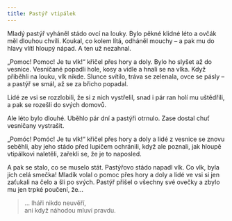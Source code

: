 ```yaml
---
title: Pastýř vtipálek
---
```


  

Mladý pastýř vyháněl stádo ovcí na louky. Bylo pěkné klidné léto a ovčák měl dlouhou chvíli. Koukal, co kolem lítá, odháněl mouchy – a pak mu do hlavy vlítl hloupý nápad. A ten už nezahnal.

„Pomoc! Pomoc! Je tu vlk!“ křičel přes hory a doly. Bylo ho slyšet až do vesnice. Vesničané popadli hole, kosy a vidle a hnali se na vlka. Když přiběhli na louku, vlk nikde. Slunce svítilo, tráva se zelenala, ovce se pásly – a pastýř se smál, až se za břicho popadal.

Lidé ze vsi se rozzlobili, že si z nich vystřelil, snad i pár ran holí mu uštědřili, a pak se rozešli do svých domovů.

Ale léto bylo dlouhé. Uběhlo pár dní a pastýři otrnulo. Zase dostal chuť vesničany vystrašit.

„Pomóc! Pomóc! Je tu vlk!“ křičel přes hory a doly a lidé z vesnice se znovu seběhli, aby jeho stádo před lupičem ochránili, když ale poznali, jak hloupě vtipálkovi naletěli, zařekli se, že je to naposled.

A pak se stalo, co se muselo stát. Pastýřovo stádo napadl vlk. Co vlk, byla jich celá smečka! Mladík volal o pomoc přes hory a doly a lidé ve vsi si jen zaťukali na čelo a šli po svých. Pastýř přišel o všechny své ovečky a zbylo mu jen trpké poučení, že…

> … lháři nikdo neuvěří,  
> ani když náhodou mluví pravdu.
